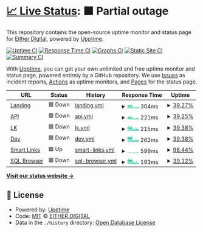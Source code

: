 # [📈 Live Status](https://status.either.digital): <!--live status--> **🟧 Partial outage**

This repository contains the open-source uptime monitor and status page for [Either Digital](https://either.digital), powered by [Upptime](https://github.com/upptime/upptime).

[![Uptime CI](https://github.com/eitherdigital/upptime/workflows/Uptime%20CI/badge.svg)](https://github.com/eitherdigital/upptime/actions?query=workflow%3A%22Uptime+CI%22)
[![Response Time CI](https://github.com/eitherdigital/upptime/workflows/Response%20Time%20CI/badge.svg)](https://github.com/eitherdigital/upptime/actions?query=workflow%3A%22Response+Time+CI%22)
[![Graphs CI](https://github.com/eitherdigital/upptime/workflows/Graphs%20CI/badge.svg)](https://github.com/eitherdigital/upptime/actions?query=workflow%3A%22Graphs+CI%22)
[![Static Site CI](https://github.com/eitherdigital/upptime/workflows/Static%20Site%20CI/badge.svg)](https://github.com/eitherdigital/upptime/actions?query=workflow%3A%22Static+Site+CI%22)
[![Summary CI](https://github.com/eitherdigital/upptime/workflows/Summary%20CI/badge.svg)](https://github.com/eitherdigital/upptime/actions?query=workflow%3A%22Summary+CI%22)

With [Upptime](https://upptime.js.org), you can get your own unlimited and free uptime monitor and status page, powered entirely by a GitHub repository. We use [Issues](https://github.com/eitherdigital/upptime/issues) as incident reports, [Actions](https://github.com/eitherdigital/upptime/actions) as uptime monitors, and [Pages](https://status.either.digital) for the status page.

<!--start: status pages-->
<!-- This summary is generated by Upptime (https://github.com/upptime/upptime) -->
<!-- Do not edit this manually, your changes will be overwritten -->
<!-- prettier-ignore -->
| URL | Status | History | Response Time | Uptime |
| --- | ------ | ------- | ------------- | ------ |
| <img alt="" src="https://favicons.githubusercontent.com/either.digital" height="13"> [Landing](https://either.digital) | 🟥 Down | [landing.yml](https://github.com/eitherdigital/status-page/commits/HEAD/history/landing.yml) | <details><summary><img alt="Response time graph" src="./graphs/landing/response-time-week.png" height="20"> 304ms</summary><br><a href="https://status.either.digital/history/landing"><img alt="Response time 599" src="https://img.shields.io/endpoint?url=https%3A%2F%2Fraw.githubusercontent.com%2Feitherdigital%2Fstatus-page%2FHEAD%2Fapi%2Flanding%2Fresponse-time.json"></a><br><a href="https://status.either.digital/history/landing"><img alt="24-hour response time 127" src="https://img.shields.io/endpoint?url=https%3A%2F%2Fraw.githubusercontent.com%2Feitherdigital%2Fstatus-page%2FHEAD%2Fapi%2Flanding%2Fresponse-time-day.json"></a><br><a href="https://status.either.digital/history/landing"><img alt="7-day response time 304" src="https://img.shields.io/endpoint?url=https%3A%2F%2Fraw.githubusercontent.com%2Feitherdigital%2Fstatus-page%2FHEAD%2Fapi%2Flanding%2Fresponse-time-week.json"></a><br><a href="https://status.either.digital/history/landing"><img alt="30-day response time 538" src="https://img.shields.io/endpoint?url=https%3A%2F%2Fraw.githubusercontent.com%2Feitherdigital%2Fstatus-page%2FHEAD%2Fapi%2Flanding%2Fresponse-time-month.json"></a><br><a href="https://status.either.digital/history/landing"><img alt="1-year response time 599" src="https://img.shields.io/endpoint?url=https%3A%2F%2Fraw.githubusercontent.com%2Feitherdigital%2Fstatus-page%2FHEAD%2Fapi%2Flanding%2Fresponse-time-year.json"></a></details> | <details><summary><a href="https://status.either.digital/history/landing">39.27%</a></summary><a href="https://status.either.digital/history/landing"><img alt="All-time uptime 95.87%" src="https://img.shields.io/endpoint?url=https%3A%2F%2Fraw.githubusercontent.com%2Feitherdigital%2Fstatus-page%2FHEAD%2Fapi%2Flanding%2Fuptime.json"></a><br><a href="https://status.either.digital/history/landing"><img alt="24-hour uptime 0.00%" src="https://img.shields.io/endpoint?url=https%3A%2F%2Fraw.githubusercontent.com%2Feitherdigital%2Fstatus-page%2FHEAD%2Fapi%2Flanding%2Fuptime-day.json"></a><br><a href="https://status.either.digital/history/landing"><img alt="7-day uptime 39.27%" src="https://img.shields.io/endpoint?url=https%3A%2F%2Fraw.githubusercontent.com%2Feitherdigital%2Fstatus-page%2FHEAD%2Fapi%2Flanding%2Fuptime-week.json"></a><br><a href="https://status.either.digital/history/landing"><img alt="30-day uptime 85.82%" src="https://img.shields.io/endpoint?url=https%3A%2F%2Fraw.githubusercontent.com%2Feitherdigital%2Fstatus-page%2FHEAD%2Fapi%2Flanding%2Fuptime-month.json"></a><br><a href="https://status.either.digital/history/landing"><img alt="1-year uptime 95.87%" src="https://img.shields.io/endpoint?url=https%3A%2F%2Fraw.githubusercontent.com%2Feitherdigital%2Fstatus-page%2FHEAD%2Fapi%2Flanding%2Fuptime-year.json"></a></details>
| <img alt="" src="https://favicons.githubusercontent.com/api.either.digital" height="13"> [API](https://api.either.digital/status) | 🟥 Down | [api.yml](https://github.com/eitherdigital/status-page/commits/HEAD/history/api.yml) | <details><summary><img alt="Response time graph" src="./graphs/api/response-time-week.png" height="20"> 221ms</summary><br><a href="https://status.either.digital/history/api"><img alt="Response time 576" src="https://img.shields.io/endpoint?url=https%3A%2F%2Fraw.githubusercontent.com%2Feitherdigital%2Fstatus-page%2FHEAD%2Fapi%2Fapi%2Fresponse-time.json"></a><br><a href="https://status.either.digital/history/api"><img alt="24-hour response time 116" src="https://img.shields.io/endpoint?url=https%3A%2F%2Fraw.githubusercontent.com%2Feitherdigital%2Fstatus-page%2FHEAD%2Fapi%2Fapi%2Fresponse-time-day.json"></a><br><a href="https://status.either.digital/history/api"><img alt="7-day response time 221" src="https://img.shields.io/endpoint?url=https%3A%2F%2Fraw.githubusercontent.com%2Feitherdigital%2Fstatus-page%2FHEAD%2Fapi%2Fapi%2Fresponse-time-week.json"></a><br><a href="https://status.either.digital/history/api"><img alt="30-day response time 339" src="https://img.shields.io/endpoint?url=https%3A%2F%2Fraw.githubusercontent.com%2Feitherdigital%2Fstatus-page%2FHEAD%2Fapi%2Fapi%2Fresponse-time-month.json"></a><br><a href="https://status.either.digital/history/api"><img alt="1-year response time 576" src="https://img.shields.io/endpoint?url=https%3A%2F%2Fraw.githubusercontent.com%2Feitherdigital%2Fstatus-page%2FHEAD%2Fapi%2Fapi%2Fresponse-time-year.json"></a></details> | <details><summary><a href="https://status.either.digital/history/api">39.25%</a></summary><a href="https://status.either.digital/history/api"><img alt="All-time uptime 95.08%" src="https://img.shields.io/endpoint?url=https%3A%2F%2Fraw.githubusercontent.com%2Feitherdigital%2Fstatus-page%2FHEAD%2Fapi%2Fapi%2Fuptime.json"></a><br><a href="https://status.either.digital/history/api"><img alt="24-hour uptime 0.00%" src="https://img.shields.io/endpoint?url=https%3A%2F%2Fraw.githubusercontent.com%2Feitherdigital%2Fstatus-page%2FHEAD%2Fapi%2Fapi%2Fuptime-day.json"></a><br><a href="https://status.either.digital/history/api"><img alt="7-day uptime 39.25%" src="https://img.shields.io/endpoint?url=https%3A%2F%2Fraw.githubusercontent.com%2Feitherdigital%2Fstatus-page%2FHEAD%2Fapi%2Fapi%2Fuptime-week.json"></a><br><a href="https://status.either.digital/history/api"><img alt="30-day uptime 84.00%" src="https://img.shields.io/endpoint?url=https%3A%2F%2Fraw.githubusercontent.com%2Feitherdigital%2Fstatus-page%2FHEAD%2Fapi%2Fapi%2Fuptime-month.json"></a><br><a href="https://status.either.digital/history/api"><img alt="1-year uptime 95.08%" src="https://img.shields.io/endpoint?url=https%3A%2F%2Fraw.githubusercontent.com%2Feitherdigital%2Fstatus-page%2FHEAD%2Fapi%2Fapi%2Fuptime-year.json"></a></details>
| <img alt="" src="https://favicons.githubusercontent.com/lk.either.digital" height="13"> [LK](https://lk.either.digital) | 🟥 Down | [lk.yml](https://github.com/eitherdigital/status-page/commits/HEAD/history/lk.yml) | <details><summary><img alt="Response time graph" src="./graphs/lk/response-time-week.png" height="20"> 215ms</summary><br><a href="https://status.either.digital/history/lk"><img alt="Response time 275" src="https://img.shields.io/endpoint?url=https%3A%2F%2Fraw.githubusercontent.com%2Feitherdigital%2Fstatus-page%2FHEAD%2Fapi%2Flk%2Fresponse-time.json"></a><br><a href="https://status.either.digital/history/lk"><img alt="24-hour response time 115" src="https://img.shields.io/endpoint?url=https%3A%2F%2Fraw.githubusercontent.com%2Feitherdigital%2Fstatus-page%2FHEAD%2Fapi%2Flk%2Fresponse-time-day.json"></a><br><a href="https://status.either.digital/history/lk"><img alt="7-day response time 215" src="https://img.shields.io/endpoint?url=https%3A%2F%2Fraw.githubusercontent.com%2Feitherdigital%2Fstatus-page%2FHEAD%2Fapi%2Flk%2Fresponse-time-week.json"></a><br><a href="https://status.either.digital/history/lk"><img alt="30-day response time 332" src="https://img.shields.io/endpoint?url=https%3A%2F%2Fraw.githubusercontent.com%2Feitherdigital%2Fstatus-page%2FHEAD%2Fapi%2Flk%2Fresponse-time-month.json"></a><br><a href="https://status.either.digital/history/lk"><img alt="1-year response time 275" src="https://img.shields.io/endpoint?url=https%3A%2F%2Fraw.githubusercontent.com%2Feitherdigital%2Fstatus-page%2FHEAD%2Fapi%2Flk%2Fresponse-time-year.json"></a></details> | <details><summary><a href="https://status.either.digital/history/lk">39.38%</a></summary><a href="https://status.either.digital/history/lk"><img alt="All-time uptime 92.27%" src="https://img.shields.io/endpoint?url=https%3A%2F%2Fraw.githubusercontent.com%2Feitherdigital%2Fstatus-page%2FHEAD%2Fapi%2Flk%2Fuptime.json"></a><br><a href="https://status.either.digital/history/lk"><img alt="24-hour uptime 0.00%" src="https://img.shields.io/endpoint?url=https%3A%2F%2Fraw.githubusercontent.com%2Feitherdigital%2Fstatus-page%2FHEAD%2Fapi%2Flk%2Fuptime-day.json"></a><br><a href="https://status.either.digital/history/lk"><img alt="7-day uptime 39.38%" src="https://img.shields.io/endpoint?url=https%3A%2F%2Fraw.githubusercontent.com%2Feitherdigital%2Fstatus-page%2FHEAD%2Fapi%2Flk%2Fuptime-week.json"></a><br><a href="https://status.either.digital/history/lk"><img alt="30-day uptime 80.58%" src="https://img.shields.io/endpoint?url=https%3A%2F%2Fraw.githubusercontent.com%2Feitherdigital%2Fstatus-page%2FHEAD%2Fapi%2Flk%2Fuptime-month.json"></a><br><a href="https://status.either.digital/history/lk"><img alt="1-year uptime 92.27%" src="https://img.shields.io/endpoint?url=https%3A%2F%2Fraw.githubusercontent.com%2Feitherdigital%2Fstatus-page%2FHEAD%2Fapi%2Flk%2Fuptime-year.json"></a></details>
| <img alt="" src="https://favicons.githubusercontent.com/dev.either.digital" height="13"> [Dev](https://dev.either.digital) | 🟥 Down | [dev.yml](https://github.com/eitherdigital/status-page/commits/HEAD/history/dev.yml) | <details><summary><img alt="Response time graph" src="./graphs/dev/response-time-week.png" height="20"> 262ms</summary><br><a href="https://status.either.digital/history/dev"><img alt="Response time 435" src="https://img.shields.io/endpoint?url=https%3A%2F%2Fraw.githubusercontent.com%2Feitherdigital%2Fstatus-page%2FHEAD%2Fapi%2Fdev%2Fresponse-time.json"></a><br><a href="https://status.either.digital/history/dev"><img alt="24-hour response time 110" src="https://img.shields.io/endpoint?url=https%3A%2F%2Fraw.githubusercontent.com%2Feitherdigital%2Fstatus-page%2FHEAD%2Fapi%2Fdev%2Fresponse-time-day.json"></a><br><a href="https://status.either.digital/history/dev"><img alt="7-day response time 262" src="https://img.shields.io/endpoint?url=https%3A%2F%2Fraw.githubusercontent.com%2Feitherdigital%2Fstatus-page%2FHEAD%2Fapi%2Fdev%2Fresponse-time-week.json"></a><br><a href="https://status.either.digital/history/dev"><img alt="30-day response time 442" src="https://img.shields.io/endpoint?url=https%3A%2F%2Fraw.githubusercontent.com%2Feitherdigital%2Fstatus-page%2FHEAD%2Fapi%2Fdev%2Fresponse-time-month.json"></a><br><a href="https://status.either.digital/history/dev"><img alt="1-year response time 435" src="https://img.shields.io/endpoint?url=https%3A%2F%2Fraw.githubusercontent.com%2Feitherdigital%2Fstatus-page%2FHEAD%2Fapi%2Fdev%2Fresponse-time-year.json"></a></details> | <details><summary><a href="https://status.either.digital/history/dev">39.38%</a></summary><a href="https://status.either.digital/history/dev"><img alt="All-time uptime 84.86%" src="https://img.shields.io/endpoint?url=https%3A%2F%2Fraw.githubusercontent.com%2Feitherdigital%2Fstatus-page%2FHEAD%2Fapi%2Fdev%2Fuptime.json"></a><br><a href="https://status.either.digital/history/dev"><img alt="24-hour uptime 0.00%" src="https://img.shields.io/endpoint?url=https%3A%2F%2Fraw.githubusercontent.com%2Feitherdigital%2Fstatus-page%2FHEAD%2Fapi%2Fdev%2Fuptime-day.json"></a><br><a href="https://status.either.digital/history/dev"><img alt="7-day uptime 39.38%" src="https://img.shields.io/endpoint?url=https%3A%2F%2Fraw.githubusercontent.com%2Feitherdigital%2Fstatus-page%2FHEAD%2Fapi%2Fdev%2Fuptime-week.json"></a><br><a href="https://status.either.digital/history/dev"><img alt="30-day uptime 84.04%" src="https://img.shields.io/endpoint?url=https%3A%2F%2Fraw.githubusercontent.com%2Feitherdigital%2Fstatus-page%2FHEAD%2Fapi%2Fdev%2Fuptime-month.json"></a><br><a href="https://status.either.digital/history/dev"><img alt="1-year uptime 84.86%" src="https://img.shields.io/endpoint?url=https%3A%2F%2Fraw.githubusercontent.com%2Feitherdigital%2Fstatus-page%2FHEAD%2Fapi%2Fdev%2Fuptime-year.json"></a></details>
| <img alt="" src="https://favicons.githubusercontent.com/either.fun" height="13"> [Smart Links](https://either.fun/test) | 🟩 Up | [smart-links.yml](https://github.com/eitherdigital/status-page/commits/HEAD/history/smart-links.yml) | <details><summary><img alt="Response time graph" src="./graphs/smart-links/response-time-week.png" height="20"> 599ms</summary><br><a href="https://status.either.digital/history/smart-links"><img alt="Response time 596" src="https://img.shields.io/endpoint?url=https%3A%2F%2Fraw.githubusercontent.com%2Feitherdigital%2Fstatus-page%2FHEAD%2Fapi%2Fsmart-links%2Fresponse-time.json"></a><br><a href="https://status.either.digital/history/smart-links"><img alt="24-hour response time 645" src="https://img.shields.io/endpoint?url=https%3A%2F%2Fraw.githubusercontent.com%2Feitherdigital%2Fstatus-page%2FHEAD%2Fapi%2Fsmart-links%2Fresponse-time-day.json"></a><br><a href="https://status.either.digital/history/smart-links"><img alt="7-day response time 599" src="https://img.shields.io/endpoint?url=https%3A%2F%2Fraw.githubusercontent.com%2Feitherdigital%2Fstatus-page%2FHEAD%2Fapi%2Fsmart-links%2Fresponse-time-week.json"></a><br><a href="https://status.either.digital/history/smart-links"><img alt="30-day response time 569" src="https://img.shields.io/endpoint?url=https%3A%2F%2Fraw.githubusercontent.com%2Feitherdigital%2Fstatus-page%2FHEAD%2Fapi%2Fsmart-links%2Fresponse-time-month.json"></a><br><a href="https://status.either.digital/history/smart-links"><img alt="1-year response time 596" src="https://img.shields.io/endpoint?url=https%3A%2F%2Fraw.githubusercontent.com%2Feitherdigital%2Fstatus-page%2FHEAD%2Fapi%2Fsmart-links%2Fresponse-time-year.json"></a></details> | <details><summary><a href="https://status.either.digital/history/smart-links">98.44%</a></summary><a href="https://status.either.digital/history/smart-links"><img alt="All-time uptime 96.48%" src="https://img.shields.io/endpoint?url=https%3A%2F%2Fraw.githubusercontent.com%2Feitherdigital%2Fstatus-page%2FHEAD%2Fapi%2Fsmart-links%2Fuptime.json"></a><br><a href="https://status.either.digital/history/smart-links"><img alt="24-hour uptime 100.00%" src="https://img.shields.io/endpoint?url=https%3A%2F%2Fraw.githubusercontent.com%2Feitherdigital%2Fstatus-page%2FHEAD%2Fapi%2Fsmart-links%2Fuptime-day.json"></a><br><a href="https://status.either.digital/history/smart-links"><img alt="7-day uptime 98.44%" src="https://img.shields.io/endpoint?url=https%3A%2F%2Fraw.githubusercontent.com%2Feitherdigital%2Fstatus-page%2FHEAD%2Fapi%2Fsmart-links%2Fuptime-week.json"></a><br><a href="https://status.either.digital/history/smart-links"><img alt="30-day uptime 97.52%" src="https://img.shields.io/endpoint?url=https%3A%2F%2Fraw.githubusercontent.com%2Feitherdigital%2Fstatus-page%2FHEAD%2Fapi%2Fsmart-links%2Fuptime-month.json"></a><br><a href="https://status.either.digital/history/smart-links"><img alt="1-year uptime 96.48%" src="https://img.shields.io/endpoint?url=https%3A%2F%2Fraw.githubusercontent.com%2Feitherdigital%2Fstatus-page%2FHEAD%2Fapi%2Fsmart-links%2Fuptime-year.json"></a></details>
| <img alt="" src="https://favicons.githubusercontent.com/sql.either.digital" height="13"> [SQL Browser](https://sql.either.digital) | 🟥 Down | [sql-browser.yml](https://github.com/eitherdigital/status-page/commits/HEAD/history/sql-browser.yml) | <details><summary><img alt="Response time graph" src="./graphs/sql-browser/response-time-week.png" height="20"> 193ms</summary><br><a href="https://status.either.digital/history/sql-browser"><img alt="Response time 358" src="https://img.shields.io/endpoint?url=https%3A%2F%2Fraw.githubusercontent.com%2Feitherdigital%2Fstatus-page%2FHEAD%2Fapi%2Fsql-browser%2Fresponse-time.json"></a><br><a href="https://status.either.digital/history/sql-browser"><img alt="24-hour response time 79" src="https://img.shields.io/endpoint?url=https%3A%2F%2Fraw.githubusercontent.com%2Feitherdigital%2Fstatus-page%2FHEAD%2Fapi%2Fsql-browser%2Fresponse-time-day.json"></a><br><a href="https://status.either.digital/history/sql-browser"><img alt="7-day response time 193" src="https://img.shields.io/endpoint?url=https%3A%2F%2Fraw.githubusercontent.com%2Feitherdigital%2Fstatus-page%2FHEAD%2Fapi%2Fsql-browser%2Fresponse-time-week.json"></a><br><a href="https://status.either.digital/history/sql-browser"><img alt="30-day response time 311" src="https://img.shields.io/endpoint?url=https%3A%2F%2Fraw.githubusercontent.com%2Feitherdigital%2Fstatus-page%2FHEAD%2Fapi%2Fsql-browser%2Fresponse-time-month.json"></a><br><a href="https://status.either.digital/history/sql-browser"><img alt="1-year response time 358" src="https://img.shields.io/endpoint?url=https%3A%2F%2Fraw.githubusercontent.com%2Feitherdigital%2Fstatus-page%2FHEAD%2Fapi%2Fsql-browser%2Fresponse-time-year.json"></a></details> | <details><summary><a href="https://status.either.digital/history/sql-browser">39.12%</a></summary><a href="https://status.either.digital/history/sql-browser"><img alt="All-time uptime 86.99%" src="https://img.shields.io/endpoint?url=https%3A%2F%2Fraw.githubusercontent.com%2Feitherdigital%2Fstatus-page%2FHEAD%2Fapi%2Fsql-browser%2Fuptime.json"></a><br><a href="https://status.either.digital/history/sql-browser"><img alt="24-hour uptime 0.00%" src="https://img.shields.io/endpoint?url=https%3A%2F%2Fraw.githubusercontent.com%2Feitherdigital%2Fstatus-page%2FHEAD%2Fapi%2Fsql-browser%2Fuptime-day.json"></a><br><a href="https://status.either.digital/history/sql-browser"><img alt="7-day uptime 39.12%" src="https://img.shields.io/endpoint?url=https%3A%2F%2Fraw.githubusercontent.com%2Feitherdigital%2Fstatus-page%2FHEAD%2Fapi%2Fsql-browser%2Fuptime-week.json"></a><br><a href="https://status.either.digital/history/sql-browser"><img alt="30-day uptime 80.58%" src="https://img.shields.io/endpoint?url=https%3A%2F%2Fraw.githubusercontent.com%2Feitherdigital%2Fstatus-page%2FHEAD%2Fapi%2Fsql-browser%2Fuptime-month.json"></a><br><a href="https://status.either.digital/history/sql-browser"><img alt="1-year uptime 86.99%" src="https://img.shields.io/endpoint?url=https%3A%2F%2Fraw.githubusercontent.com%2Feitherdigital%2Fstatus-page%2FHEAD%2Fapi%2Fsql-browser%2Fuptime-year.json"></a></details>

<!--end: status pages-->

[**Visit our status website →**](https://status.either.digital)

## 📄 License

- Powered by: [Upptime](https://github.com/upptime/upptime)
- Code: [MIT](./LICENSE) © [EITHER.DIGITAL](https://either.digital)
- Data in the `./history` directory: [Open Database License](https://opendatacommons.org/licenses/odbl/1-0/)

